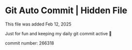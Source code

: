 # Git Auto Commit | Hidden File

This file was added Feb 12, 2025

Just for fun and keeping my daily git commit active 🤪

commit number: 266318
